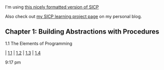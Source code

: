 
I'm using [this nicely formatted version of SICP](https://sarabander.github.io/sicp/)

Also check out [my SICP learning project page](https://blog.justinmallone.com/sicp-project/) on my personal blog.

## Chapter 1: Building Abstractions with Procedures

1.1 The Elements of Programming

| [1.1](/chapter_01/exercise-1-01) | [1.2](/chapter_01/exercise-1-02) | [1.3](/chapter_01/exercise-1-03) | [1.4](/chapter_01/exercise-1-04)

9:17  pm
